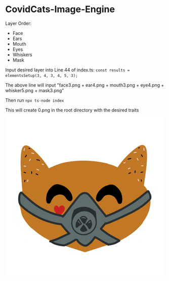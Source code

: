 # CovidCats-Image-Engine

Layer Order:
- Face
- Ears
- Mouth
- Eyes
- Whiskers
- Mask

Input desired layer into Line 44 of index.ts: `const results = elementsSetup(3, 4, 3, 4, 5, 3);`

The above line will input "face3.png + ear4.png + mouth3.png + eye4.png + whisker5.png + mask3.png"


Then run `npx ts-node index`

This will create 0.png in the root directory with the desired traits


![](https://raw.githubusercontent.com/kyzooghost/CovidCats-Image-Engine/main/images/homecat.png)
